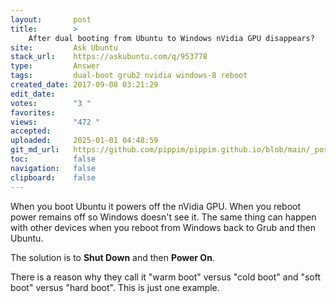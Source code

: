 ```yaml
---
layout:       post
title:        >
    After dual booting from Ubuntu to Windows nVidia GPU disappears?
site:         Ask Ubuntu
stack_url:    https://askubuntu.com/q/953778
type:         Answer
tags:         dual-boot grub2 nvidia windows-8 reboot
created_date: 2017-09-08 03:21:29
edit_date:    
votes:        "3 "
favorites:    
views:        "472 "
accepted:     
uploaded:     2025-01-01 04:48:59
git_md_url:   https://github.com/pippim/pippim.github.io/blob/main/_posts/2017/2017-09-08-After-dual-booting-from-Ubuntu-to-Windows-nVidia-GPU-disappears_.md
toc:          false
navigation:   false
clipboard:    false
---
```


When you boot Ubuntu it powers off the nVidia GPU. When you reboot power remains off so Windows doesn't see it. The same thing can happen with other devices when you reboot from Windows back to Grub and then Ubuntu.

The solution is to **Shut Down** and then **Power On**.

There is a reason why they call it "warm boot" versus "cold boot" and "soft boot" versus "hard boot". This is just one example.

